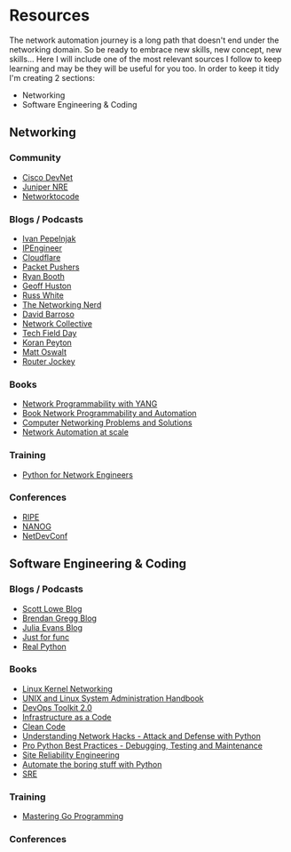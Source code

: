 # Resources

The network automation journey is a long path that doesn't end under the networking domain. So be ready to embrace new skills, new concept, new skills...
Here I will include one of the most relevant sources I follow to keep learning and may be they will be useful for you too.
In order to keep it tidy I'm creating 2 sections:
* Networking
* Software Engineering & Coding

## Networking

### Community

* [Cisco DevNet](https://developer.cisco.com/)
* [Juniper NRE](https://labs.networkreliability.engineering/)
* [Networktocode](http://networktocode.herokuapp.com/)

### Blogs / Podcasts

* [Ivan Pepelnjak](http://blog.ipspace.net/)
* [IPEngineer](http://ipengineer.net/home/)
* [Cloudflare](https://blog.cloudflare.com/)
* [Packet Pushers](http://packetpushers.net/)
* [Ryan Booth](http://blog.movingonesandzeros.net/)
* [Geoff Huston](https://www.potaroo.net/)
* [Russ White](https://rule11.tech/)
* [The Networking Nerd](https://networkingnerd.net/)
* [David Barroso](https://www.dravetech.com/blog/)
* [Network Collective](https://thenetworkcollective.com/category/episodes/)
* [Tech Field Day](http://techfieldday.com/)
* [Koran Peyton](https://www.peytonkoran.net/)
* [Matt Oswalt](https://keepingitclassless.net/)
* [Router Jockey](https://routerjockey.com/)

### Books

* [Network Programmability with YANG](https://www.oreilly.com/library/view/network-programmability-with/9780135180471/)
* [Book Network Programmability and Automation](http://shop.oreilly.com/product/0636920042082.do)
* [Computer Networking Problems and Solutions](https://www.amazon.com/Computer-Networking-Problems-Solutions-innovative/dp/1587145049)
* [Network Automation at scale](https://www.cloudflare.com/media/pdf/network-automation-at-scale.pdf)

### Training

* [Python for Network Engineers](https://pynet.twb-tech.com)

### Conferences

* [RIPE](https://www.ripe.net/participate/meetings)
* [NANOG](https://www.nanog.org/meetings/future/)
* [NetDevConf](https://netdevconf.info/)

## Software Engineering & Coding

### Blogs / Podcasts

* [Scott Lowe Blog](https://blog.scottlowe.org/)
* [Brendan Gregg Blog](http://www.brendangregg.com/blog/index.html)
* [Julia Evans Blog](https://jvns.ca/)
* [Just for func](https://www.youtube.com/c/justforfunc/)
* [Real Python](https://realpython.com/)

### Books

* [Linux Kernel Networking](https://www.amazon.com/Linux-Kernel-Networking-Implementation-Experts/dp/143026196X)
* [UNIX and Linux System Administration Handbook](https://www.amazon.com/UNIX-Linux-System-Administration-Handbook/dp/0134277554/ref=pd_lpo_sbs_14_t_0?_encoding=UTF8&psc=1&refRID=5TV7N7CT4T8ESGS47SZR)
* [DevOps Toolkit 2.0](https://leanpub.com/the-devops-2-toolkit)
* [Infrastructure as a Code](http://shop.oreilly.com/product/0636920039297.do)
* [Clean Code](https://www.amazon.com/Clean-Code-Handbook-Software-Craftsmanship/dp/0132350882)
* [Understanding Network Hacks - Attack and Defense with Python](http://www.springer.com/la/book/9783662444368)
* [Pro Python Best Practices - Debugging, Testing and Maintenance](https://www.apress.com/la/book/9781484222409)
* [Site Reliability Engineering](http://shop.oreilly.com/product/0636920041528.do)
* [Automate the boring stuff with Python](https://automatetheboringstuff.com/)
* [SRE](https://services.google.com/fh/files/misc/the-site-reliability-workbook-next18.pdf)

### Training

* [Mastering Go Programming](https://www.udemy.com/mastering-go-programming/learn/v4/overview)

### Conferences
